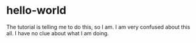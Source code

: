 # hello-world
The tutorial is telling me to do this, so I am.
I am very confused about this all. I have no clue about what I am doing.
